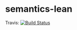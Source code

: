 # semantics-lean

Travis: [![Build Status](https://travis-ci.org/unitb/semantics-lean.svg?branch=master)](https://travis-ci.org/unitb/semantics-lean)
